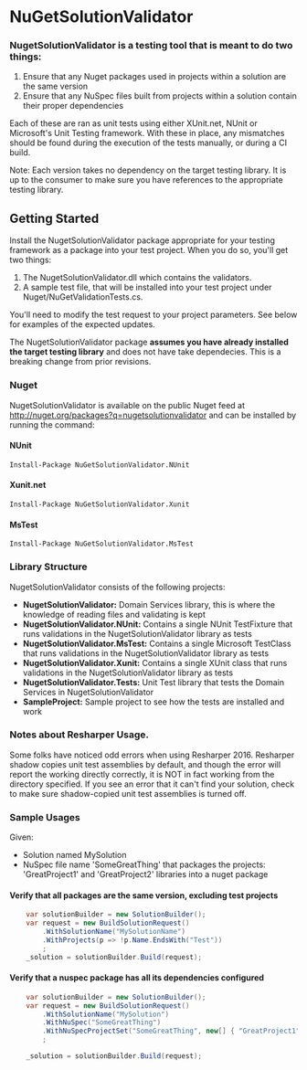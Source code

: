# NuGetSolutionValidator

### NugetSolutionValidator is a testing tool that is meant to do two things:
1. Ensure that any Nuget packages used in projects within a solution are the same version
2. Ensure that any NuSpec files built from projects within a solution contain their proper dependencies

Each of these are ran as unit tests using either XUnit.net, NUnit or Microsoft's Unit Testing framework.  With these in place, any mismatches should be found during the execution of the tests manually, or during a CI build.

Note: Each version takes no dependency on the target testing library. It is up to the consumer to make sure you have references to the appropriate testing library.

## Getting Started

Install the NugetSolutionValidator package appropriate for your testing framework as a package into your test project.  When you do so, you'll get two things:
1. The NugetSolutionValidator.dll which contains the validators.
2. A sample test file, that will be installed into your test project under Nuget/NuGetValidationTests.cs.

You'll need to modify the test request to your project parameters.  See below for examples of the expected updates.

The NugetSolutionValidator package __assumes you have already installed the target testing library__ and does not have take dependecies. This is a breaking change from prior revisions.

### Nuget
NugetSolutionValidator is available on the public Nuget feed at http://nuget.org/packages?q=nugetsolutionvalidator and can be installed by running the command:

#### NUnit
```
Install-Package NuGetSolutionValidator.NUnit
```

#### Xunit.net
```
Install-Package NuGetSolutionValidator.Xunit
```

#### MsTest
```
Install-Package NuGetSolutionValidator.MsTest
```


### Library Structure
NugetSolutionValidator consists of the following projects:
* __NugetSolutionValidator:__ Domain Services library, this is where the knowledge of reading files and validating is kept
* __NugetSolutionValidator.NUnit:__ Contains a single NUnit TestFixture that runs validations in the NugetSolutionValidator library as tests
* __NugetSolutionValidator.MsTest:__ Contains a single Microsoft TestClass that runs validations in the NugetSolutionValidator library as tests
* __NugetSolutionValidator.Xunit:__ Contains a single XUnit class that runs validations in the NugetSolutionValidator library as tests
* __NugetSolutionValidator.Tests:__ Unit Test library that tests the Domain Services in NugetSolutionValidator
* __SampleProject:__ Sample project to see how the tests are installed and work

### Notes about Resharper Usage.

Some folks have noticed odd errors when using Resharper 2016.  Resharper shadow copies unit test assemblies by default, and though the error will report the working directly correctly, it is NOT in fact working from the directory specified.  If you see an error that it can't find your solution, check to make sure shadow-copied unit test assemblies is turned off.

### Sample Usages
Given:
* Solution named MySolution
* NuSpec file name 'SomeGreatThing' that packages the projects: 'GreatProject1' and 'GreatProject2' libraries into a nuget package

#### Verify that all packages are the same version, excluding test projects
```c#
	var solutionBuilder = new SolutionBuilder();
	var request = new BuildSolutionRequest()
		.WithSolutionName("MySolutionName")
		.WithProjects(p => !p.Name.EndsWith("Test"))
		;
	_solution = solutionBuilder.Build(request);
```

#### Verify that a nuspec package has all its dependencies configured
```c#
	var solutionBuilder = new SolutionBuilder();
	var request = new BuildSolutionRequest()
		.WithSolutionName("MySolution")
		.WithNuSpec("SomeGreatThing")
		.WithNuSpecProjectSet("SomeGreatThing", new[] { "GreatProject1","GreatProject2" })
		;

	_solution = solutionBuilder.Build(request);
```